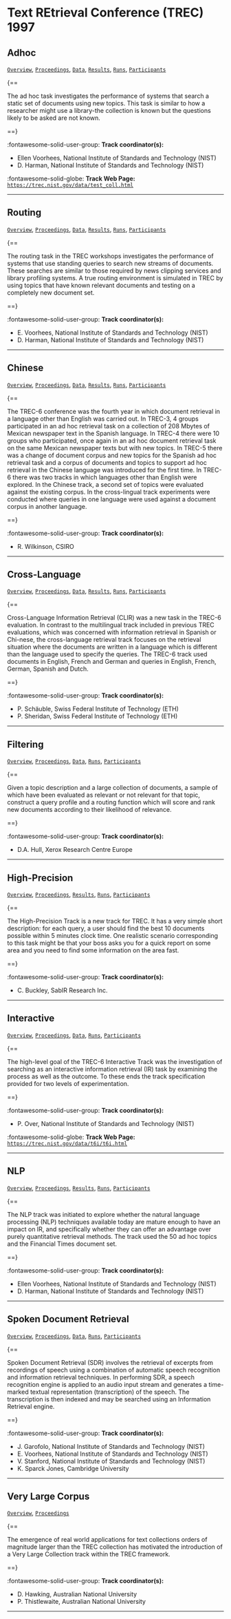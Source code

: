 # Text REtrieval Conference (TREC) 1997 

## Adhoc

[`Overview`](./adhoc/overview.md), [`Proceedings`](./adhoc/proceedings.md), [`Data`](./adhoc/data.md), [`Results`](./adhoc/results.md), [`Runs`](./adhoc/runs.md), [`Participants`](./adhoc/participants.md)

{==

The ad hoc task investigates the performance of systems that search a static set of documents using new topics. This task is similar to how a researcher might use a library-the collection is known but the questions likely to be asked are not known.

==}

:fontawesome-solid-user-group: **Track coordinator(s):**

- Ellen Voorhees, National Institute of Standards and Technology (NIST) 
- D. Harman, National Institute of Standards and Technology (NIST) 


:fontawesome-solid-globe: **Track Web Page:** [`https://trec.nist.gov/data/test_coll.html`](https://trec.nist.gov/data/test_coll.html) 

---

## Routing

[`Overview`](./routing/overview.md), [`Proceedings`](./routing/proceedings.md), [`Data`](./routing/data.md), [`Results`](./routing/results.md), [`Runs`](./routing/runs.md), [`Participants`](./routing/participants.md)

{==

The routing task in the TREC workshops investigates the performance of systems that use standing queries to search new streams of documents. These searches are similar to those required by news clipping services and library profiling systems. A true routing environment is simulated in TREC by using topics that have known relevant documents and testing on a completely new document set.

==}

:fontawesome-solid-user-group: **Track coordinator(s):**

- E. Voorhees, National Institute of Standards and Technology (NIST) 
- D. Harman, National Institute of Standards and Technology (NIST) 




---

## Chinese

[`Overview`](./chinese/overview.md), [`Proceedings`](./chinese/proceedings.md), [`Data`](./chinese/data.md), [`Results`](./chinese/results.md), [`Runs`](./chinese/runs.md), [`Participants`](./chinese/participants.md)

{==

The TREC-6 conference was the fourth year in which document retrieval in a language other than English was carried out. In TREC-3, 4 groups participated in an ad hoc retrieval task on a collection of 208 Mbytes of Mexican newspaper text in the Spanish language. In TREC-4 there were 10 groups who participated, once again in an ad hoc document retrieval task on the same Mexican newspaper texts but with new topics. In TREC-5 there was a change of document corpus and new topics for the Spanish ad hoc retrieval task and a corpus of documents and topics to support ad hoc retrieval in the Chinese language was introduced for the first time. In TREC-6 there was two tracks in which languages other than English were explored. In the Chinese track, a second set of topics were evaluated against the existing corpus. In the cross-lingual track experiments were conducted where queries in one language were used against a document corpus in another language.

==}

:fontawesome-solid-user-group: **Track coordinator(s):**

- R. Wilkinson, CSIRO 




---

## Cross-Language

[`Overview`](./clir/overview.md), [`Proceedings`](./clir/proceedings.md), [`Data`](./clir/data.md), [`Results`](./clir/results.md), [`Runs`](./clir/runs.md), [`Participants`](./clir/participants.md)

{==

Cross-Language Information Retrieval (CLIR) was a new task in the TREC-6 evaluation. In contrast to the multilingual track included in previous TREC evaluations, which was concerned with information retrieval in Spanish or Chi-nese, the cross-language retrieval track focuses on the retrieval situation where the documents are written in a language which is different than the language used to specify the queries. The TREC-6 track used documents in English, French and German and queries in English, French, German, Spanish and Dutch.

==}

:fontawesome-solid-user-group: **Track coordinator(s):**

- P. Schäuble, Swiss Federal Institute of Technology (ETH) 
- P. Sheridan, Swiss Federal Institute of Technology (ETH) 




---

## Filtering

[`Overview`](./filtering/overview.md), [`Proceedings`](./filtering/proceedings.md), [`Data`](./filtering/data.md), [`Runs`](./filtering/runs.md), [`Participants`](./filtering/participants.md)

{==

Given a topic description and a large collection of documents, a sample of which have been evaluated as relevant or not relevant for that topic, construct a query profile and a routing function which will score and rank new documents according to their likelihood of relevance.

==}

:fontawesome-solid-user-group: **Track coordinator(s):**

- D.A. Hull, Xerox Research Centre Europe 




---

## High-Precision

[`Overview`](./hp/overview.md), [`Proceedings`](./hp/proceedings.md), [`Results`](./hp/results.md), [`Runs`](./hp/runs.md), [`Participants`](./hp/participants.md)

{==

The High-Precision Track is a new track for TREC. It has a very simple short description: for each query, a user should find the best 10 documents possible within 5 minutes clock time. One realistic scenario corresponding to this task might be that your boss asks you for a quick report on some area and you need to find some information on the area fast.

==}

:fontawesome-solid-user-group: **Track coordinator(s):**

- C. Buckley, SabIR Research Inc. 




---

## Interactive

[`Overview`](./interactive/overview.md), [`Proceedings`](./interactive/proceedings.md), [`Data`](./interactive/data.md), [`Runs`](./interactive/runs.md), [`Participants`](./interactive/participants.md)

{==

The high-level goal of the TREC-6 Interactive Track was the investigation of searching as an interactive information retrieval (IR) task by examining the process as well as the outcome. To these ends the track specification provided for two levels of experimentation.

==}

:fontawesome-solid-user-group: **Track coordinator(s):**

- P. Over, National Institute of Standards and Technology (NIST) 


:fontawesome-solid-globe: **Track Web Page:** [`https://trec.nist.gov/data/t6i/t6i.html`](https://trec.nist.gov/data/t6i/t6i.html) 

---

## NLP

[`Overview`](./nlp/overview.md), [`Proceedings`](./nlp/proceedings.md), [`Results`](./nlp/results.md), [`Runs`](./nlp/runs.md), [`Participants`](./nlp/participants.md)

{==

The NLP track was initiated to explore whether the natural language processing (NLP) techniques available today are mature enough to have an impact on IR, and specifically whether they can offer an advantage over purely quantitative retrieval methods. The track used the 50 ad hoc topics and the Financial Times document set.

==}

:fontawesome-solid-user-group: **Track coordinator(s):**

- Ellen Voorhees, National Institute of Standards and Technology (NIST) 
- D. Harman, National Institute of Standards and Technology (NIST) 




---

## Spoken Document Retrieval

[`Overview`](./sdr/overview.md), [`Proceedings`](./sdr/proceedings.md), [`Data`](./sdr/data.md), [`Runs`](./sdr/runs.md), [`Participants`](./sdr/participants.md)

{==

Spoken Document Retrieval (SDR) involves the retrieval of excerpts from recordings of speech using a combination of automatic speech recognition and information retrieval techniques. In performing SDR, a speech recognition engine is applied to an audio input stream and generates a time-marked textual representation (transcription) of the speech. The transcription is then indexed and may be searched using an Information Retrieval engine.

==}

:fontawesome-solid-user-group: **Track coordinator(s):**

- J. Garofolo, National Institute of Standards and Technology (NIST) 
- E. Voorhees, National Institute of Standards and Technology (NIST) 
- V. Stanford, National Institute of Standards and Technology (NIST) 
- K. Sparck Jones, Cambridge University 




---

## Very Large Corpus

[`Overview`](./vlc/overview.md), [`Proceedings`](./vlc/proceedings.md)

{==

The emergence of real world applications for text collections orders of magnitude larger than the TREC collection has motivated the introduction of a Very Large Collection track within the TREC framework.

==}

:fontawesome-solid-user-group: **Track coordinator(s):**

- D. Hawking, Australian National University 
- P. Thistlewaite, Australian National University 




---

